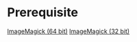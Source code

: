 # Prerequisite
[ImageMagick (64 bit)](https://imagemagick.org/archive/binaries/ImageMagick-7.1.1-29-Q16-HDRI-x64-dll.exe)
[ImageMagick (32 bit)](https://imagemagick.org/archive/binaries/ImageMagick-7.1.1-29-Q16-HDRI-x86-static.exe)

